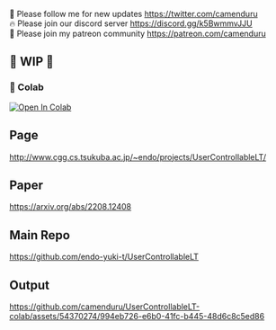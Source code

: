 🐣 Please follow me for new updates https://twitter.com/camenduru <br />
🔥 Please join our discord server https://discord.gg/k5BwmmvJJU <br />
🥳 Please join my patreon community https://patreon.com/camenduru <br />

## 🚦 WIP 🚦

### 🦒 Colab

[![Open In Colab](https://colab.research.google.com/assets/colab-badge.svg)](https://colab.research.google.com/github/camenduru/UserControllableLT-colab/blob/main/user_controllable_lt_colab.ipynb)

## Page
http://www.cgg.cs.tsukuba.ac.jp/~endo/projects/UserControllableLT/

## Paper
https://arxiv.org/abs/2208.12408

## Main Repo
https://github.com/endo-yuki-t/UserControllableLT

## Output

https://github.com/camenduru/UserControllableLT-colab/assets/54370274/994eb726-e6b0-41fc-b445-48d6c8c5ed86

